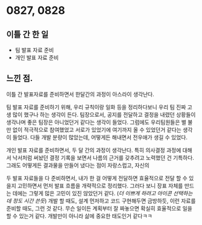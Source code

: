 # 0827, 0828

## 이틀 간 한 일

- 팀 발표 자료 준비
- 개인 발표 자료 준비

## 느낀 점.

이틀 간 발표자료를 준비하면서 한달간의 과정이 아스라이 생각난다. 

팀 발표 자료를 준비하기 위해, 우리 규칙이랑 일화 등을 정리하다보니 우리 팀 진짜 고생 많이 했구나 하는 생각이 든다. 팀장으로서, 공지를 전달하고 결정을 내렸던 상황들이 생각나며 좋은 팀장은 아니었던거 같다는 생각이 들었다. 그럼에도 우리팀원들은 별 불만 없이 적극적으로 참여했었고 서로가 있었기에 여기까지 올 수 있었던거 같다는 생각이 들었다. 다들 개발 분량이 많았는데, 어떻게든 해내면서 전우애가 생길 수 있었다.

개인 발표 자료를 준비하면서, 두 달 간의 과정이 생각난다. 특히 의사결정 과정에 대해서 낙서처럼 써놨던 결정 기록을 보면서 나름의 근거를 갖추려고 노력했던 건 기특하다. 그래도 어떻게든 결과물을 만들어 냈다는 점이 자랑스럽고, 자신의 

두 발표 자료들을 다 준비하면서, 내가 한 걸 어떻게 전달하면 효율적으로 전달 할 수 있을지 고민하면서 먼저 발표 흐름을 개략적으로 정리했다. 그러다 보니 장표 자체를 만드는 데에는 그렇게 많은 고민이 있진 않았던거 같다. (_더 이쁘게 하려고 아이콘 선택하는 데 정도 시간 쓴듯_) 개발 할 때도, 설계 먼저하고 코드 구현해두면 금방하듯, 이런 자료를 준비할 때도, 그런 것 같다. 무슨 일이든 계획부터 잘 짜놓으면 확실히 효율적으로 일을 할 수 있는거 같다. 개발만이 아니라 삶에 중요한 태도인거 같다ㅋㅋ

